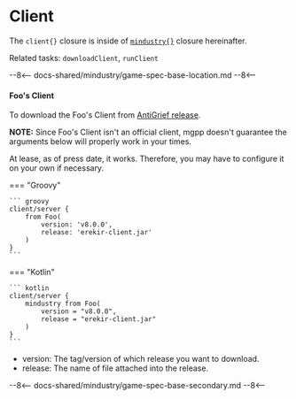 # Client
The `client{}` closure is inside of [`mindustry{}`](overview.md) closure hereinafter.

Related tasks: `downloadClient`, `runClient`

--8<--
docs-shared/mindustry/game-spec-base-location.md
--8<--

#### Foo's Client
To download the Foo's Client from [AntiGrief release](https://github.com/mindustry-antigrief/mindustry-client/releases).

**NOTE:** Since Foo's Client isn't an official client, mgpp
doesn't guarantee the arguments below will properly work in your times.

At lease, as of press date, it works. 
Therefore, you may have to configure it on your own if necessary. 

=== "Groovy"

    ``` groovy
    client/server {
        from Foo(
            version: 'v8.0.0',
            release: 'erekir-client.jar'
        )
    }
    ```

=== "Kotlin"

    ``` kotlin
    client/server {
        mindustry from Foo(
            version = "v8.0.0",
            release = "erekir-client.jar"
        )
    }
    ```

- version: The tag/version of which release you want to download.
- release: The name of file attached into the release.


--8<--
docs-shared/mindustry/game-spec-base-secondary.md
--8<--